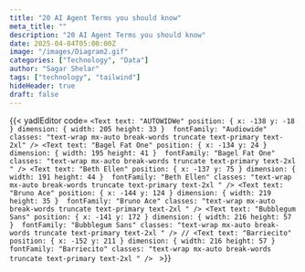 ```yaml
---
title: "20 AI Agent Terms you should know"
meta_title: ""
description: "20 AI Agent Terms you should know"
date: 2025-04-04T05:00:00Z
image: "/images/Diagram2.gif"
categories: ["Technology", "Data"]
author: "Sagar Shelar"
tags: ["technology", "tailwind"]
hideHeader: true
draft: false
---
```


{{< yadlEditor code=
`<Text text: "AUTOWIDWe" position: { x: -138 y: -18 } dimension: { width: 205 height: 33 }  fontFamily: "Audiowide" classes: "text-wrap mx-auto break-words truncate text-primary text-2xl" />
<Text text: "Bagel Fat One" position: { x: -134 y: 24 } dimension: { width: 195 height: 41 }  fontFamily: "Bagel Fat One" classes: "text-wrap mx-auto break-words truncate text-primary text-2xl " />
<Text text: "Beth Ellen" position: { x: -137 y: 75 } dimension: { width: 191 height: 44 }  fontFamily: "Beth Ellen" classes: "text-wrap mx-auto break-words truncate text-primary text-2xl " />
<Text text: "Bruno Ace" position: { x: -144 y: 124 } dimension: { width: 219 height: 35 }  fontFamily: "Bruno Ace" classes: "text-wrap mx-auto break-words truncate text-primary text-2xl " />
<Text text: "Bubblegum Sans" position: { x: -141 y: 172 } dimension: { width: 216 height: 57 }  fontFamily: "Bubblegum Sans" classes: "text-wrap mx-auto break-words truncate text-primary text-2xl " />
// <Text text: "Barriecito" position: { x: -152 y: 211 } dimension: { width: 216 height: 57 }  fontFamily: "Barriecito" classes: "text-wrap mx-auto break-words truncate text-primary text-2xl " />
` >}}
